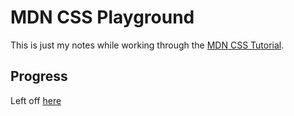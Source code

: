 # MDN CSS Playground

This is just my notes while working through the [MDN CSS Tutorial](https://developer.mozilla.org/en-US/docs/Learn/CSS).

## Progress

Left off [here](https://developer.mozilla.org/en-US/docs/Learn/CSS/Styling_text/Fundamentals#font_size)
